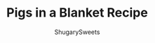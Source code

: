---
layout: ../../layouts/MarkdownPostLayout.astro
title: Pigs in a Blanket Recipe
author: ShugarySweets
pubDate: 2021-07-11
description: "This Pigs in a Blanket recipe takes just 3 ingredients and is ready in 30 minutes! Made with cocktail weiners and crescent rolls, they&#x27;re a favorite party food, appetizer or kid friendly meal."
image_url: https://www.shugarysweets.com/wp-content/uploads/2021/09/pigs-in-blanket-facebook.jpg
tags: ["Appetizers","American"]
calories: 61
protein: 1
carbohydrates: 6
fats: 3
fiber: 0
ingredients: ["1 package (10 oz) cocktail weiners","2 cans refrigerated crescent rolls","1/2 Tablespoon poppy seeds, optional"]
serves: 30
time: "30 minutes"
prepTime: "15 minutes"
instructions: ["Line a large baking sheet with parchment paper. Preheat oven to 350 degrees F.","Open package of crescent rolls and separate the triangles using the perforations. Cut each triangle lengthwise into two narrow triangles.","Place one cocktail weenie at the shortest side and roll toward the narrow point, wrapping the crescent roll around the hot dog weenie.","Place the rolled up cocktail weenie (pig in a blanket) on the baking sheet. Repeat until all the weenies have been wrapped. Space evenly on baking sheet, about one inch apart. Sprinkle with poppy seeds, if desired.","Bake for 12-15 minutes or until crescent roll is golden brown.","Serve immediately with desired condiments."]
nutrition: ["61 calories","6 grams carbohydrates","11 milligrams cholesterol","3 grams fat","0 grams fiber","1 grams protein","2 grams saturated fat","82 milligrams sodium","1 grams sugar","0 grams trans fat","1 grams unsaturated fat"]
---